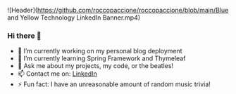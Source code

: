 ![Header](https://github.com/roccopaccione/roccopaccione/blob/main/Blue and Yellow Technology LinkedIn Banner.mp4)
### Hi there 👋

- 🔭 I’m currently working on my personal blog deployment
- 🌱 I’m currently learning Spring Framework and Thymeleaf
- 💬 Ask me about my projects, my code, or the beatles!
- 📫 Contact me on: [LinkedIn](https://www.linkedin.com/in/rocco-paccione-0359561bb/)
- ⚡ Fun fact: I have an unreasonable amount of random music trivia!
<!--
**roccopaccione/roccopaccione** is a ✨ _special_ ✨ repository because its `README.md` (this file) appears on your GitHub profile.
